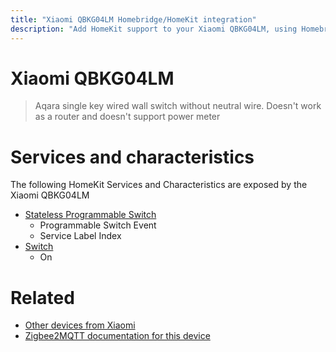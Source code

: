 ```yaml
---
title: "Xiaomi QBKG04LM Homebridge/HomeKit integration"
description: "Add HomeKit support to your Xiaomi QBKG04LM, using Homebridge, Zigbee2MQTT and homebridge-z2m."
---
```

<!---
This file has been GENERATED using src/docgen/docgen.ts
DO NOT EDIT THIS FILE MANUALLY!
-->
# Xiaomi QBKG04LM
> Aqara single key wired wall switch without neutral wire. Doesn't work as a router and doesn't support power meter


# Services and characteristics
The following HomeKit Services and Characteristics are exposed by
the Xiaomi QBKG04LM

* [Stateless Programmable Switch](../../action.md)
  * Programmable Switch Event
  * Service Label Index
* [Switch](../../switch.md)
  * On


# Related
* [Other devices from Xiaomi](../index.md#xiaomi)
* [Zigbee2MQTT documentation for this device](https://www.zigbee2mqtt.io/devices/QBKG04LM.html)